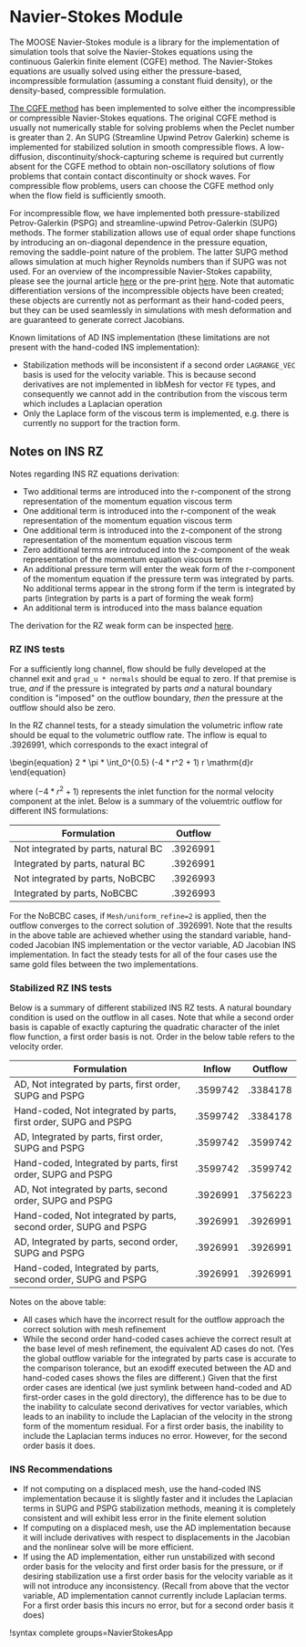 # Navier-Stokes Module

The MOOSE Navier-Stokes module is a library for the implementation of simulation tools that solve the
Navier-Stokes equations using the continuous Galerkin finite element (CGFE) method. The Navier-Stokes
equations are usually solved using either the pressure-based, incompressible formulation (assuming a
constant fluid density), or the density-based, compressible formulation.

[The CGFE method](navier_stokes/cgfe.md) has been implemented to solve either the incompressible or
compressible Navier-Stokes equations. The original CGFE method is usually not numerically stable for
solving problems when the Peclet number is greater than 2. An SUPG (Streamline Upwind Petrov
Galerkin) scheme is implemented for stabilized solution in smooth compressible flows. A
low-diffusion, discontinuity/shock-capturing scheme is required but currently absent for the CGFE
method to obtain non-oscillatory solutions of flow problems that contain contact discontinuity or
shock waves. For compressible flow problems, users can choose the CGFE method only when the flow
field is sufficiently smooth.

For incompressible flow, we have implemented both pressure-stabilized
Petrov-Galerkin (PSPG) and streamline-upwind Petrov-Galerkin (SUPG) methods. The
former stabilization allows use of equal order shape functions by introducing an
on-diagonal dependence in the pressure equation, removing the saddle-point
nature of the problem. The latter SUPG method allows
simulation at much higher Reynolds numbers than if SUPG was not used. For an
overview of the incompressible Navier-Stokes capability, please see the journal
article
[here](https://www.sciencedirect.com/science/article/pii/S0965997817310591?via%3Dihub)
or the pre-print [here](https://arxiv.org/pdf/1710.08898.pdf). Note that
automatic differentiation versions of the incompressible objects have been
created; these objects are currently not as performant as their hand-coded
peers, but they can be used seamlessly in simulations with mesh deformation and
are guaranteed to generate correct Jacobians.

Known limitations of AD INS implementation (these limitations are not present
with the hand-coded INS implementation):

- Stabilization methods will be inconsistent if a second order `LAGRANGE_VEC` basis is used
  for the velocity variable. This is because second derivatives are not
  implemented in libMesh for vector `FE` types, and consequently we cannot add in the contribution
  from the viscous term which includes a Laplacian operation
- Only the Laplace form of the viscous term is implemented, e.g. there is
  currently no support for the traction form.

## Notes on INS RZ

Notes regarding INS RZ equations derivation:

- Two additional terms are introduced into the r-component of the strong
  representation of the momentum equation viscous term
- One additional term is introduced into the r-component of the weak
  representation of the momentum equation viscous term
- One additional term is introduced into the z-component of the strong
  representation of the momentum equation viscous term
- Zero additional terms are introduced into the z-component of the weak
  representation of the momentum equation viscous term
- An additional pressure term will enter the weak form of the r-component of the
  momentum equation if the pressure term was integrated by parts. No additional
  terms appear in the strong form if the term is integrated by parts
  (integration by parts is a part of forming the weak form)
- An additional term is introduced into the mass balance equation

The derivation for the RZ weak form can be inspected [here](../../media/jw-peterson-rz-derivation.pdf).

### RZ INS tests

For a sufficiently long channel, flow should be fully developed at the channel
exit and `grad_u * normals` should be equal to zero. If that premise is true,
*and* if the pressure is integrated by parts *and* a natural boundary condition
is "imposed" on the outflow boundary, *then* the pressure at the outflow should
also be zero.

In the RZ channel tests, for a steady simulation the volumetric inflow rate
should be equal to the volumetric outflow rate. The inflow is equal to
.3926991, which corresponds to the exact integral of

\begin{equation}
2 * \pi * \int_0^{0.5} (-4 * r^2 + 1) r \mathrm{d}r
\end{equation}

where $(-4 * r^2 + 1)$ represents the inlet function for the normal velocity
component at the inlet. Below is a summary of the voluemtric outflow for different INS
formulations:

| Formulation | Outflow |
| ----------- | ------- |
| Not integrated by parts, natural BC | .3926991 |
| Integrated by parts, natural BC | .3926991 |
| Not integrated by parts, NoBCBC | .3926993 |
| Integrated by parts, NoBCBC | .3926993 |

For the NoBCBC cases, if `Mesh/uniform_refine=2` is applied, then the outflow
converges to the correct solution of .3926991. Note that the results in the above table are achieved
whether using the standard variable, hand-coded Jacobian INS implementation or
the vector variable, AD Jacobian INS implementation. In fact the steady tests
for all of the four cases use the same gold files between the two
implementations.

### Stabilized RZ INS tests

Below is a summary of different stabilized INS RZ tests. A natural boundary
condition is used on the outflow in all cases. Note that while a second order
basis is capable of exactly capturing the quadratic character of the inlet flow
function, a first order basis is not. Order in the below table refers to the
velocity order.

| Formulation | Inflow | Outflow |
| ----------- | ------ | ------- |
| AD, Not integrated by parts, first order, SUPG and PSPG | .3599742 | .3384178 |
| Hand-coded, Not integrated by parts, first order, SUPG and PSPG | .3599742 | .3384178 |
| AD, Integrated by parts, first order, SUPG and PSPG | .3599742 | .3599742 |
| Hand-coded, Integrated by parts, first order, SUPG and PSPG | .3599742 | .3599742 |
| AD, Not integrated by parts, second order, SUPG and PSPG | .3926991 | .3756223 |
| Hand-coded, Not integrated by parts, second order, SUPG and PSPG | .3926991 | .3926991 |
| AD, Integrated by parts, second order, SUPG and PSPG | .3926991 | .3926991 |
| Hand-coded, Integrated by parts, second order, SUPG and PSPG | .3926991 | .3926991 |

Notes on the above table:

- All cases which have the incorrect result for the outflow approach the correct solution with mesh
  refinement
- While the second order hand-coded cases achieve the correct result at the base level of mesh
  refinement, the equivalent AD cases do not. (Yes the global outflow variable for the integrated by parts
  case is accurate to the comparison tolerance, but an exodiff executed between the AD and
  hand-coded cases shows the files are different.) Given that the first order cases are identical (we
  just symlink between hand-coded and AD first-order cases in the gold directory), the
  difference has to be due to the inability to calculate second derivatives for vector variables,
  which leads to an inability to include the Laplacian of the velocity in the strong form of the
  momentum residual. For a first order basis, the inability to include the Laplacian terms induces
  no error. However, for the second order basis it does.

### INS Recommendations

- If not computing on a displaced mesh, use the hand-coded INS implementation because it is slightly
  faster and it includes the Laplacian terms in SUPG and PSPG stabilization methods, meaning it is
  completely consistent and will exhibit less error in the finite element solution
- If computing on a displaced mesh, use the AD implementation because it will include derivatives
  with respect to displacements in the Jacobian and the nonlinear solve will be more efficient.
- If using the AD implementation, either run unstabilized with second order basis for the velocity
  and first order basis for the pressure, or if desiring stabilization use a first order basis for
  the velocity variable as it will not introduce any inconsistency. (Recall from above that the
  vector variable, AD implementation cannot currently include Laplacian terms. For a first order
  basis this incurs no error, but for a second order basis it does)

!syntax complete groups=NavierStokesApp
